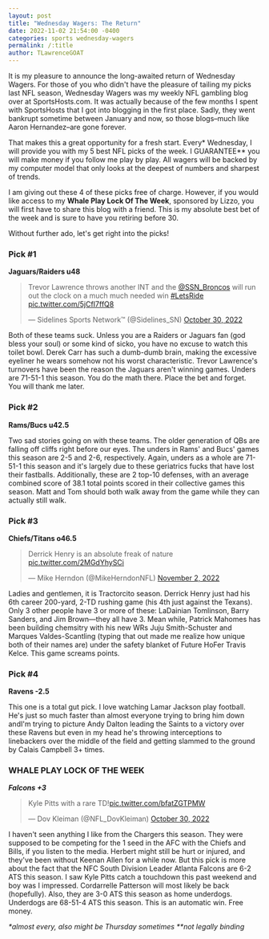 ```yaml
---
layout: post
title: "Wednesday Wagers: The Return"
date: 2022-11-02 21:54:00 -0400
categories: sports wednesday-wagers
permalink: /:title
author: TLawrenceGOAT
---
```

It is my pleasure to announce the long-awaited return of Wednesday Wagers. For those of you who didn't have the pleasure of tailing my picks last NFL season, Wednesday Wagers was my weekly NFL gambling blog over at SportsHosts.com. It was actually because of the few months I spent with SportsHosts that I got into blogging in the first place. Sadly, they went bankrupt sometime between January and now, so those blogs–much like Aaron Hernandez–are gone forever.

That makes this a great opportunity for a fresh start. Every* Wednesday, I will provide you with my 5 best NFL picks of the week. I GUARANTEE** you will make money if you follow me play by play. All wagers will be backed by my computer model that only looks at the deepest of numbers and sharpest of trends.

I am giving out these 4 of these picks free of charge. However, if you would like access to my **Whale Play Lock Of The Week**, sponsored by Lizzo, you will first have to share this blog with a friend. This is my absolute best bet of the week and is sure to have you retiring before 30.

Without further ado, let's get right into the picks!

### Pick #1

**Jaguars/Raiders u48**

<blockquote class="twitter-tweet"><p lang="en" dir="ltr">Trevor Lawrence throws another INT and the <a href="https://twitter.com/SSN_Broncos?ref_src=twsrc%5Etfw">@SSN_Broncos</a> will run out the clock on a much much needed win <a href="https://twitter.com/hashtag/LetsRide?src=hash&amp;ref_src=twsrc%5Etfw">#LetsRide</a> <a href="https://t.co/5jCfI7ffQ8">pic.twitter.com/5jCfI7ffQ8</a></p>&mdash; Sidelines Sports Network™ (@Sidelines_SN) <a href="https://twitter.com/Sidelines_SN/status/1586756888678567938?ref_src=twsrc%5Etfw">October 30, 2022</a></blockquote> <script async src="https://platform.twitter.com/widgets.js" charset="utf-8"></script>

Both of these teams suck. Unless you are a Raiders or Jaguars fan (god bless your soul) or some kind of sicko, you have no excuse to watch this toilet bowl. Derek Carr has such a dumb-dumb brain, making the excessive eyeliner he wears somehow not his worst characteristic. Trevor Lawrence's turnovers have been the reason the Jaguars aren't winning games. Unders are 71-51-1 this season. You do the math there. Place the bet and forget. You will thank me later.

### Pick #2

**Rams/Bucs u42.5**

Two sad stories going on with these teams. The older generation of QBs are falling off cliffs right before our eyes. The unders in Rams' and Bucs' games this season are 2-5 and 2-6, respectively. Again, unders as a whole are 71-51-1 this season and it's largely due to these geriatrics fucks that have lost their fastballs. Additionally, these are 2 top-10 defenses, with an average combined score of 38.1 total points scored in their collective games this season. Matt and Tom should both walk away from the game while they can actually still walk.

### Pick #3

**Chiefs/Titans o46.5**

<blockquote class="twitter-tweet"><p lang="en" dir="ltr">Derrick Henry is an absolute freak of nature <a href="https://t.co/2MGdYhySCi">pic.twitter.com/2MGdYhySCi</a></p>&mdash; Mike Herndon (@MikeHerndonNFL) <a href="https://twitter.com/MikeHerndonNFL/status/1587651702143983616?ref_src=twsrc%5Etfw">November 2, 2022</a></blockquote> <script async src="https://platform.twitter.com/widgets.js" charset="utf-8"></script>

Ladies and gentlemen, it is Tractorcito season. Derrick Henry just had his 6th career 200-yard, 2-TD rushing game (his 4th just against the Texans). Only 3 other people have 3 or more of these: LaDainian Tomlinson, Barry Sanders, and Jim Brown—they all have 3. Mean while, Patrick Mahomes has been building chemsitry with his new WRs Juju Smith-Schuster and Marques Valdes-Scantling (typing that out made me realize how unique both of their names are) under the safety blanket of Future HoFer Travis Kelce. This game screams points.

### Pick #4

**Ravens -2.5**

This one is a total gut pick. I love watching Lamar Jackson play football. He's just so much faster than almost everyone trying to bring him down andI'm trying to picture Andy Dalton leading the Saints to a victory over these Ravens but even in my head he's throwing interceptions to linebackers over the middle of the field and getting slammed to the ground by Calais Campbell 3+ times.

### WHALE PLAY LOCK OF THE WEEK

***Falcons +3***

<blockquote class="twitter-tweet"><p lang="en" dir="ltr">Kyle Pitts with a rare TD!<a href="https://t.co/bfatZGTPMW">pic.twitter.com/bfatZGTPMW</a></p>&mdash; Dov Kleiman (@NFL_DovKleiman) <a href="https://twitter.com/NFL_DovKleiman/status/1586777709513932800?ref_src=twsrc%5Etfw">October 30, 2022</a></blockquote> <script async src="https://platform.twitter.com/widgets.js" charset="utf-8"></script>

I haven't seen anything I like from the Chargers this season. They were supposed to be competing for the 1 seed in the AFC with the Chiefs and Bills, if you listen to the media. Herbert might still be hurt or injured, and they've been without Keenan Allen for a while now. But this pick is more about the fact that the NFC South Division Leader Atlanta Falcons are 6-2 ATS this season. I saw Kyle Pitts catch a touchdown this past weekend and boy was I impressed. Cordarrelle Patterson will most likely be back (hopefully). Also, they are 3-0 ATS this season as home underdogs. Underdogs are 68-51-4 ATS this season. This is an automatic win. Free money.

_*almost every, also might be Thursday sometimes_
_**not legally binding_